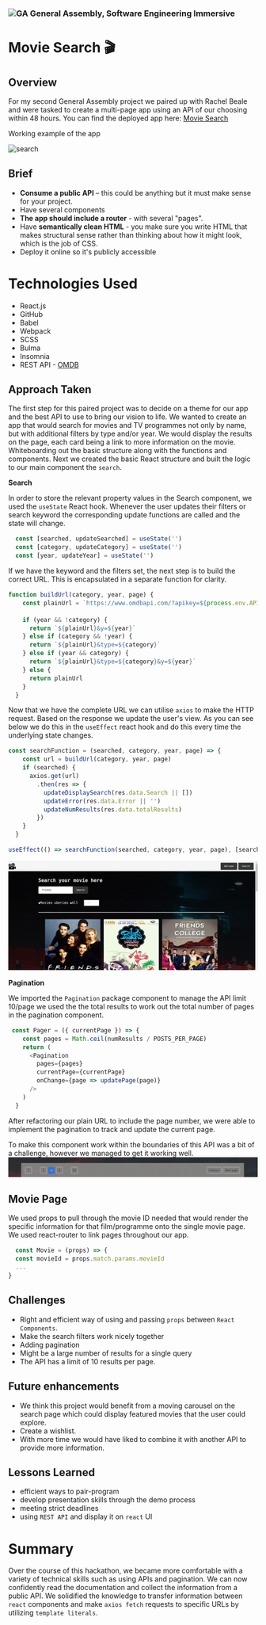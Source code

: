 ### ![GA](https://cloud.githubusercontent.com/assets/40461/8183776/469f976e-1432-11e5-8199-6ac91363302b.png) General Assembly, Software Engineering Immersive

# Movie Search 🎬 

## Overview
For my second General Assembly project we paired up with Rachel Beale and were tasked to create a multi-page app using an API of our choosing within 48 hours. 
You can find the deployed app here: [Movie Search](csillabarna.github.io/project-2/)

Working example of the app

![search](./src/images/movieSearch.gif)

## Brief 

* **Consume a public API** – this could be anything but it must make sense for your project.
* Have several components
* **The app should include a router** - with several "pages".
* Have **semantically clean HTML** - you make sure you write HTML that makes structural sense rather than thinking about how it might look, which is the job of CSS.
* Deploy it online so it's publicly accessible

# Technologies Used
 - React.js
 - GitHub
 - Babel
 - Webpack
 - SCSS
 - Bulma
 - Insomnia
 - REST API - [OMDB](http://www.omdbapi.com/) 

## Approach Taken 
The first step for this paired project was to decide on a theme for our app and the best API to use to bring our vision to life. 
We wanted to create an app that would search for movies and TV programmes not only by name, but with additional filters by type and/or year. We would display the results on the page, each card being a link to more information on the movie.
Whiteboarding out the basic structure along with the functions and components.
Next we created the basic React structure and built the logic to our main component the `search`. 


**Search**

In order to store the relevant property values in the Search component, we used the `useState` React hook. Whenever the user updates their filters or search keyword the corresponding update functions are called and the state will change. 

``` javaScript
  const [searched, updateSearched] = useState('')
  const [category, updateCategory] = useState('')
  const [year, updateYear] = useState('')
```

If we have the keyword and the filters set, the next step is to build the correct URL. This is encapsulated in a separate function for clarity. 
```javaScript
function buildUrl(category, year, page) {
    const plainUrl = `https://www.omdbapi.com/?apikey=${process.env.API_KEY}&s=${searched}&page=${page}`

    if (year && !category) {
      return `${plainUrl}&y=${year}`
    } else if (category && !year) {
      return `${plainUrl}&type=${category}`
    } else if (year && category) {
      return `${plainUrl}&type=${category}&y=${year}`
    } else {
      return plainUrl
    }
  }
  ```

  Now that we have the complete URL we can utilise `axios` to make the HTTP request. Based on the response we update the user's view. As you can see below we do this in the `useEffect` react hook and do this every time the underlying state changes.

```javaScript
const searchFunction = (searched, category, year, page) => {
    const url = buildUrl(category, year, page)
    if (searched) {
      axios.get(url)
        .then(res => {
          updateDisplaySearch(res.data.Search || [])
          updateError(res.data.Error || '')
          updateNumResults(res.data.totalResults)
        })
    }
  }
```
```javaScript
useEffect(() => searchFunction(searched, category, year, page), [searched, category, year, page])
```

![search function working](./src/images/search.jpg)
 


**Pagination**

  We imported the `Pagination` package component
  to manage the API limit 10/page we used the the total results to work out the total number of pages in the pagination component.

```javaScript
 const Pager = ({ currentPage }) => {
    const pages = Math.ceil(numResults / POSTS_PER_PAGE)
    return (
      <Pagination
        pages={pages}
        currentPage={currentPage}
        onChange={page => updatePage(page)}
      />
    )
  }
```
After refactoring our plain URL to include the page number, we were able to implement the pagination to track and update the current page.

To make this component work within the boundaries of this API was a bit of a challenge, however we managed to get it working well. 
![](./src/images/pagination.jpg)


## Movie Page

 We used props to pull through the movie ID needed that would render the specific information for that film/programme onto the single movie page.
 We used react-router to link pages throughout our app.

```javaScript
  const Movie = (props) => {
  const movieId = props.match.params.movieId
  ...
}
  ```
## Challenges

- Right and efficient way of using and passing `props` between `React Components`.
 - Make the search filters work nicely together
 - Adding pagination
 - Might be a large number of results for a single query
 - The API has a limit of 10 results per page. 


## Future enhancements
 - We think this project would benefit from a moving carousel on the search page which could display featured movies that the user could explore.
- Create a wishlist.
- With more time we would have liked to combine it with another API to provide more information.

## Lessons Learned

  - efficient ways to pair-program
  - develop presentation skills through the demo process
  - meeting strict deadlines 
  - using `REST API` and display it on `react` UI
  
# Summary

Over the course of this hackathon, we became more comfortable with a variety of technical skills such as using APIs and pagination. 
We can now confidently read the documentation and collect  the information from a public API.
We solidified the knowledge to transfer information between `react` components and make `axios fetch` requests to specific URLs by utilizing `template literals`. 

